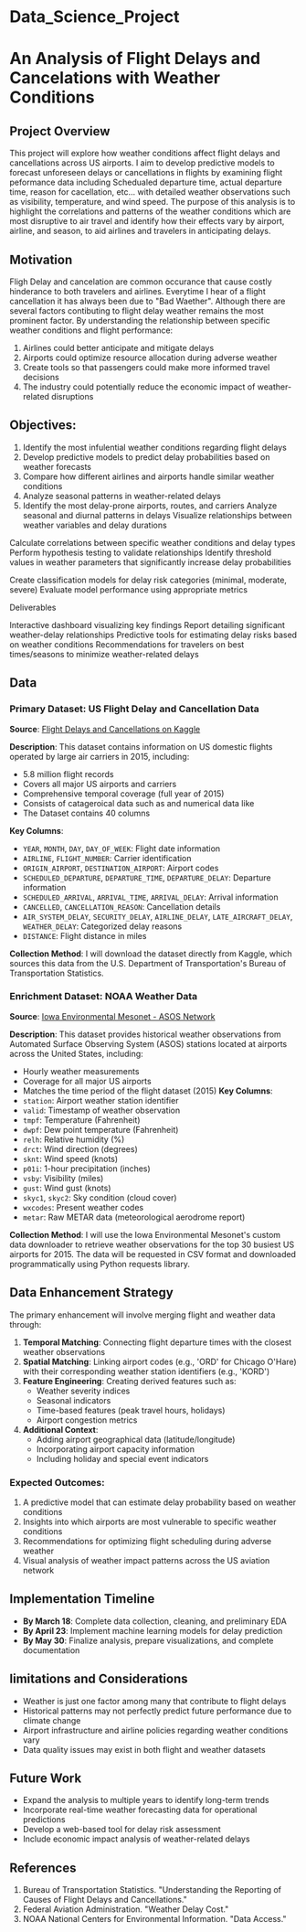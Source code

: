 # Data_Science_Project
# An Analysis of Flight Delays and Cancelations with Weather Conditions

## Project Overview
This project will explore how weather conditions affect flight delays and cancellations across US airports. I aim to develop predictive models to forecast unforeseen delays or cancellations in flights by examining flight peformance data including Schedualed departure time, actual departure time, reason for cacellation, etc... with detailed weather observations such as visibility, temperature, and wind speed. The purpose of this analysis is to highlight the correlations and patterns of the weather conditions which are most disruptive to air travel and identify how their effects vary by airport, airline, and season, to aid airlines and travelers in anticipating delays.

## Motivation
Fligh Delay and cancelation are common occurance that cause costly hinderance to both travelers and airlines. Everytime I hear of a flight cancellation it has always been due to "Bad Waether". Although there are several factors contibuting to flight delay weather remains the most prominent factor. By understanding the relationship between specific weather conditions and flight performance: 

1. Airlines could better anticipate and mitigate delays
2. Airports could optimize resource allocation during adverse weather
3. Create tools so that passengers could make more informed travel decisions
4. The industry could potentially reduce the economic impact of weather-related disruptions

## Objectives:
1. Identify the most infulential weather conditions regarding flight delays
2. Develop predictive models to predict delay probabilities based on weather forecasts
3. Compare how different airlines and airports handle similar weather conditions
4. Analyze seasonal patterns in weather-related delays
5. Identify the most delay-prone airports, routes, and carriers
Analyze seasonal and diurnal patterns in delays
Visualize relationships between weather variables and delay durations

Calculate correlations between specific weather conditions and delay types
Perform hypothesis testing to validate relationships
Identify threshold values in weather parameters that significantly increase delay probabilities


Create classification models for delay risk categories (minimal, moderate, severe)
Evaluate model performance using appropriate metrics


Deliverables

Interactive dashboard visualizing key findings
Report detailing significant weather-delay relationships
Predictive tools for estimating delay risks based on weather conditions
Recommendations for travelers on best times/seasons to minimize weather-related delays

## Data 

### Primary Dataset: US Flight Delay and Cancellation Data
**Source**: [Flight Delays and Cancellations on Kaggle](https://www.kaggle.com/datasets/usdot/flight-delays)

**Description**:
This dataset contains information on US domestic flights operated by large air carriers in 2015, including:
- 5.8 million flight records
- Covers all major US airports and carriers
- Comprehensive temporal coverage (full year of 2015)
- Consists of catageroical data such as and numerical data like
- The Dataset contains 40 columns

**Key Columns**:
- `YEAR`, `MONTH`, `DAY`, `DAY_OF_WEEK`: Flight date information
- `AIRLINE`, `FLIGHT_NUMBER`: Carrier identification
- `ORIGIN_AIRPORT`, `DESTINATION_AIRPORT`: Airport codes
- `SCHEDULED_DEPARTURE`, `DEPARTURE_TIME`, `DEPARTURE_DELAY`: Departure information
- `SCHEDULED_ARRIVAL`, `ARRIVAL_TIME`, `ARRIVAL_DELAY`: Arrival information
- `CANCELLED`, `CANCELLATION_REASON`: Cancellation details
- `AIR_SYSTEM_DELAY`, `SECURITY_DELAY`, `AIRLINE_DELAY`, `LATE_AIRCRAFT_DELAY`, `WEATHER_DELAY`: Categorized delay reasons
- `DISTANCE`: Flight distance in miles

**Collection Method**:
I will download the dataset directly from Kaggle, which sources this data from the U.S. Department of Transportation's Bureau of Transportation Statistics.

### Enrichment Dataset: NOAA Weather Data
**Source**: [Iowa Environmental Mesonet - ASOS Network](https://mesonet.agron.iastate.edu/request/download.phtml?network=ASOS)

**Description**:
This dataset provides historical weather observations from Automated Surface Observing System (ASOS) stations located at airports across the United States, including:
- Hourly weather measurements
- Coverage for all major US airports
- Matches the time period of the flight dataset (2015)
**Key Columns**:
- `station`: Airport weather station identifier
- `valid`: Timestamp of weather observation
- `tmpf`: Temperature (Fahrenheit)
- `dwpf`: Dew point temperature (Fahrenheit)
- `relh`: Relative humidity (%)
- `drct`: Wind direction (degrees)
- `sknt`: Wind speed (knots)
- `p01i`: 1-hour precipitation (inches)
- `vsby`: Visibility (miles)
- `gust`: Wind gust (knots)
- `skyc1`, `skyc2`: Sky condition (cloud cover)
- `wxcodes`: Present weather codes
- `metar`: Raw METAR data (meteorological aerodrome report)

**Collection Method**:
I will use the Iowa Environmental Mesonet's custom data downloader to retrieve weather observations for the top 30 busiest US airports for 2015. The data will be requested in CSV format and downloaded programmatically using Python requests library.

## Data Enhancement Strategy
The primary enhancement will involve merging flight and weather data through:

1. **Temporal Matching**: Connecting flight departure times with the closest weather observations
2. **Spatial Matching**: Linking airport codes (e.g., 'ORD' for Chicago O'Hare) with their corresponding weather station identifiers (e.g., 'KORD')
3. **Feature Engineering**: Creating derived features such as:
   - Weather severity indices
   - Seasonal indicators
   - Time-based features (peak travel hours, holidays)
   - Airport congestion metrics
4. **Additional Context**:
   - Adding airport geographical data (latitude/longitude)
   - Incorporating airport capacity information
   - Including holiday and special event indicators

### Expected Outcomes:
1. A predictive model that can estimate delay probability based on weather conditions
2. Insights into which airports are most vulnerable to specific weather conditions
3. Recommendations for optimizing flight scheduling during adverse weather
4. Visual analysis of weather impact patterns across the US aviation network

## Implementation Timeline
- **By March 18**: Complete data collection, cleaning, and preliminary EDA
- **By April 23**: Implement machine learning models for delay prediction
- **By May 30**: Finalize analysis, prepare visualizations, and complete documentation

## limitations and Considerations
- Weather is just one factor among many that contribute to flight delays
- Historical patterns may not perfectly predict future performance due to climate change
- Airport infrastructure and airline policies regarding weather conditions vary
- Data quality issues may exist in both flight and weather datasets

## Future Work
- Expand the analysis to multiple years to identify long-term trends
- Incorporate real-time weather forecasting data for operational predictions
- Develop a web-based tool for delay risk assessment
- Include economic impact analysis of weather-related delays

## References
1. Bureau of Transportation Statistics. "Understanding the Reporting of Causes of Flight Delays and Cancellations."
2. Federal Aviation Administration. "Weather Delay Cost."
3. NOAA National Centers for Environmental Information. "Data Access."

